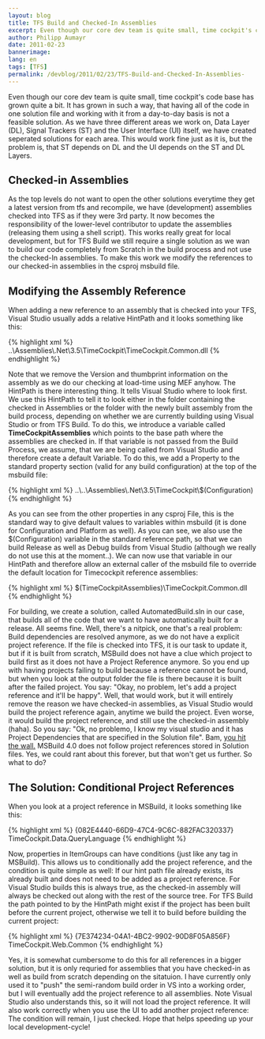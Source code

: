 ```yaml
---
layout: blog
title: TFS Build and Checked-In Assemblies 
excerpt: Even though our core dev team is quite small, time cockpit's code base has grown quite a bit. It has grown in such a way, that having all of the code in one solution file and working with it from a day-to-day basis is not a feasible solution. As we have three different areas we work on, Data Layer (DL), Signal Trackers (ST) and the User Interface (UI) itself, we have created seperated solutions for each area. This would work fine just as it is, but the problem is, that ST depends on DL and the UI depends on the ST and DL Layers.
author: Philipp Aumayr
date: 2011-02-23
bannerimage: 
lang: en
tags: [TFS]
permalink: /devblog/2011/02/23/TFS-Build-and-Checked-In-Assemblies-
---
```


<p>Even though our core dev team is quite small, time cockpit's code base has grown quite a bit. It has grown in such a way, that having all of the code in one solution file and working with it from a day-to-day basis is not a feasible solution. As we have three different areas we work on, Data Layer (DL), Signal Trackers (ST) and the User Interface (UI) itself, we have created seperated solutions for each area. This would work fine just as it is, but the problem is, that ST depends on DL and the UI depends on the ST and DL Layers.</p><h2>Checked-in Assemblies</h2><p>As the top levels do not want to open the other solutions everytime they get a latest version from tfs and recompile, we have (development) assemblies checked into TFS as if they were 3rd party. It now becomes the responsibility of the lower-level contributor to update the assemblies (releasing them using a shell script). This works really great for local development, but for TFS Build we still require a single solution as we wan to build our code completely from Scratch in the build process and not use the checked-In assemblies. To make this work we modify the references to our checked-in assemblies in the csproj msbuild file.</p><h2>Modifying the Assembly Reference</h2><p>When adding a new reference to an assembly that is checked into your TFS, Visual Studio usually adds a relative HintPath and it looks something like this:</p>{% highlight xml %}<Reference Include="TimeCockpit.Common">
    <HintPath>..\Assemblies\.Net\3.5\TimeCockpit\TimeCockpit.Common.dll</HintPath>  
</Reference>{% endhighlight %}<p>Note that we remove the Version and thumbprint information on the assembly as we do our checking at load-time using MEF anyhow. The HintPath is there interesting thing. It tells Visual Studio where to look first. We use this HintPath to tell it to look either in the folder containing the checked in Assemblies or the folder with the newly built assembly from the build process, depending on whether we are currently building using Visual Studio or from TFS Build. To do this, we introduce a variable called <strong>TimeCockpitAssemblies</strong> which points to the base path where the assemblies are checked in. If that variable is not passed from the Build Process, we assume, that we are being called from Visual Studio and therefore create a default Variable. To do this, we add a Property to the standard property section (valid for any build configuration) at the top of the msbuild file:</p>{% highlight xml %}<PropertyGroup>
    <!-- some other properties here, omitted for clarity -->
    <TimeCockpitAssemblies Condition=" '$(TimeCockpitAssemblies)' == '' ">
        ..\..\Assemblies\.Net\3.5\TimeCockpit\$(Configuration)
    </TimeCockpitAssemblies>
</PropertyGroup>{% endhighlight %}<p>As you can see from the other properties in any csproj File, this is the standard way to give default values to variables within msbuild (it is done for Configuration and Platform as well). As you can see, we also use the $(Configuration) variable in the standard reference path, so that we can build Release as well as Debug builds from Visual Studio (although we really do not use this at the moment..). We can now use that variable in our HintPath and therefore allow an external caller of the msbuild file to override the default location for Timecockpit reference assemblies:</p>{% highlight xml %}<Reference Include="TimeCockpit.Common">
    <HintPath>$(TimeCockpitAssemblies)\TimeCockpit.Common.dll</HintPath>  
</Reference>{% endhighlight %}<p>For building, we create a solution, called AutomatedBuild.sln in our case, that builds all of the code that we want to have automatically built for a release. All seems fine. Well, there's a nitpick, one that's a real problem: Build dependencies are resolved anymore, as we do not have a explicit project reference. If the file is checked into TFS, it is our task to update it, but if it is built from scratch, MSBuild does not have a clue which project to build first as it does not have a Project Reference anymore. So you end up with having projects failing to build because a reference cannot be found, but when you look at the output folder the file is there because it is built after the failed project. You say: "Okay, no problem, let's add a project reference and it'll be happy". Well, that would work, but it will entirely remove the reason we have checked-in assemblies, as Visual Studio would build the project reference again, anytime we build the project. Even worse, it would build the project reference, and still use the checked-in assembly (haha). So you say: "Ok, no problemo, I know my visual studio and it has Project Dependencies that are specified in the Solution file". Bam, <span><a title="MS Connect ticket on MSBuild not following solution-project dependencies" href="http://connect.microsoft.com/VisualStudio/feedback/details/586875/msbuild-4-0-incorrectly-processes-project-dependencies-specified-in-solution-file" target="_blank">you hit the wall.</a></span> MSBuild 4.0 does not follow project references stored in Solution files. Yes, we could rant about this forever, but that won't get us further. So what to do?</p><h2>The Solution: Conditional Project References</h2><p>When you look at a project reference in MSBuild, it looks something like this:</p>{% highlight xml %}<ItemGroup>
    <ProjectReference Include="..\WPF\TimeCockpit.Data.QueryLanguage\TimeCockpit.Data.QueryLanguage.csproj">
        <Project>{082E4440-66D9-47C4-9C6C-882FAC320337}</Project>
        <Name>TimeCockpit.Data.QueryLanguage</Name>
    </ProjectReference>
 </ItemGroup>{% endhighlight %}<p>Now, properties in ItemGroups can have conditions (just like any tag in MSBuild). This allows us to conditionally add the project reference, and the condition is quite simple as well: If our hint path file already exists, its already built and does not need to be added as a project reference. For Visual Studio builds this is always true, as the checked-in assembly will always be checked out along with the rest of the source tree. For TFS Build the path pointed to by the HintPath might exist if the project has been built before the current project, otherwise we tell it to build before building the current project:</p>{% highlight xml %}<ItemGroup>
    <ProjectReference Condition="!Exists('$(TimeCockpitAssemblies)\TimeCockpit.Web.Common.dll')" Include="..\..\TimeCockpit.Web.Management\TimeCockpit.Web.Common\TimeCockpit.Web.Common.csproj"> 
        <Project>{7E374234-04A1-4BC2-9902-90D8F05A856F}</Project> 
        <Name>TimeCockpit.Web.Common</Name> 
    </ProjectReference> 
</ItemGroup>{% endhighlight %}<p>Yes, it is somewhat cumbersome to do this for all references in a bigger solution, but it is only requried for assemblies that you have checked-in as well as build from scratch depending on the sitatuion. I have currently only used it to "push" the semi-random build order in VS into a working order, but I will eventually add the project reference to all assemblies. Note Visual Studio also understands this, so it will not load the project reference. It will also work correctly when you use the UI to add another project reference: The condition will remain, I just checked. Hope that helps speeding up your local development-cycle!</p>